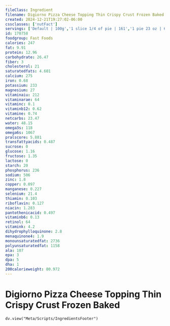 ```yaml
---
fileClass: Ingredient
filename: Digiorno Pizza Cheese Topping Thin Crispy Crust Frozen Baked
created: 2024-12-21T19:27:02-06:00
cssclasses: ['nutFact']
servings: ['Default | 100g','1 slice 1/4 of pie | 161','1 pie 23 oz | 643']
id: 170758
foodgroup: Fast Foods
calories: 247
fat: 9.91
protein: 12.96
carbohydrate: 26.47
fiber: 3
cholesterol: 21
saturatedfats: 4.601
calcium: 275
iron: 0.68
potassium: 233
magnesium: 27
vitaminaiu: 212
vitaminarae: 64
vitaminc: 0.1
vitaminb12: 0.62
vitamine: 0.74
netcarbs: 23.47
water: 48.15
omega3s: 118
omega6s: 1067
pralscore: 5.881
transfattyacids: 0.487
sucrose: 0
glucose: 1.16
fructose: 1.35
lactose: 0
starch: 20
phosphorus: 236
sodium: 506
zinc: 1.8
copper: 0.097
manganese: 0.227
selenium: 21.4
thiamin: 0.103
riboflavin: 0.127
niacin: 1.283
pantothenicacid: 0.497
vitaminb6: 0.13
retinol: 64
vitamink: 4.2
dihydrophylloquinone: 2.8
menaquinone4: 1.9
monounsaturatedfat: 2736
polyunsaturatedfat: 1158
ala: 107
epa: 3
dpa: 5
dha: 1
200calorieweight: 80.972
---
```


# Digiorno Pizza Cheese Topping Thin Crispy Crust Frozen Baked

```dataviewjs
dv.view("Meta/Scripts/IngredientsFooter")
```